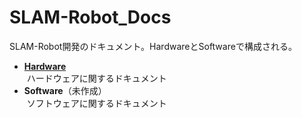 # SLAM-Robot_Docs
SLAM-Robot開発のドキュメント。HardwareとSoftwareで構成される。

- [__Hardware__](https://github.com/takuyani/SLAM-Robot_Docs/tree/master/Hardware)  
  ハードウェアに関するドキュメント
- __Software__（未作成）  
  ソフトウェアに関するドキュメント
